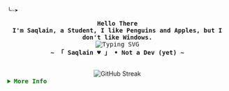 <!-- Saqlain's  GitHub Profile -->
<div align="justify">

<!-- Profile -->
<p align="left"><strong><samp>╰┈➤</samp></strong></p>
  <p align="center">
    <samp>
      <b>
        Hello There
      <br>
        I'm Saqlain, a Student, I like Penguins and Apples, but I don't like Windows.
      </b>
      <br>
      <span align="center">
        <image src="https://readme-typing-svg.herokuapp.com?font=Jersey+10&size=31&pause=1000&center=true&vCenter=true&random=false&width=435&lines=Coding+for+the+perfect+blend+of+beauty!;Codifico+per+la+bellezza+perfetta!" alt="Typing SVG">
        <!-- <image src="https://readme-typing-svg.herokuapp.com?font=Grandstander&pause=1000&color=7FF73F&center=true&vCenter=true&random=false&width=435&lines=Coding+for+the+perfect+blend+of+beauty!;++++Codifica+per+la+bellezza+perfetta!"> --> 
      </span>
      <br>
      <b>
        ~ 「 Saqlain ♥ 」 • Not a Dev (yet) ~
      </b>
    </samp>
  </p>

<br>

<div align="center">
  <img src="https://streak-stats.demolab.com?user=notSaqlain&theme=transparent&locale=it&date_format=M%20j%5B%2C%20Y%5D&fire=36BCF7&ring=36BCF7&currStreakNum=36BCF7&sideNums=36BCF7&currStreakLabel=36BCF7&sideLabels=36BCF7&dates=36BCF7&excludeDaysLabel=36BCF7" alt="GitHub Streak"  />
  <!-- <img src="https://streak-stats.demolab.com?user=notsaqlain&theme=blux&locale=it" alt="GitHub Streak"  /> -->
</div>

<details>
<summary style="color:green"><samp><b>More Info</b></samp></summary>

<h2></h2><br>

<!-- Contact Me -->
<p align="center">
  <samp>  
    You can reach me at [<a href="mailto:iamnotsaqlain@gmail.com?subject=README.md%20@GITHUB/NotSaqlain">e-mail</a>]
  </samp>
</p>

<h2></h2><br>

<!-- Profile Views Badge -->
<p align="center">
  <samp>
  <a href="#--------">
    <img src="https://komarev.com/ghpvc/?username=rxyhn&label=Profile+Views&color=grey" alt="profile views" /> 
  </a>
  </samp>
</p>

<!-- Github Trophy -->
<div align="center">
  <table>
    <tr>
      <td><a href="#--------"><img align="center" alt="GitHub Trophy" src="https://github-trophies.vercel.app/?username=NotSaqlain&rank=SECRET,SSS,SS,S,AAA,AA,A&row=2&column=3&margin-w=15&margin-h=15&no-frame=true&theme=nord"></a></td>
    </tr>
  </table>
</div>

<!-- Github Stats -->
<div align="center">
  <table>
    <tr>
      <td><a href="#--------"><img height="137px" align="center" alt="GitHub Stats" src="https://github-readme-stats.vercel.app/api?username=notsaqlain&count_private=true&show_icons=true&include_all_commits=true&line_height=21&hide_border=true&theme=nord"/></a></td>
      <td><a href="#--------"><img height="137px" align="center" alt="Top Language" src="https://github-readme-stats.vercel.app/api/top-langs/?username=notsaqlain&layout=compact&line_height=21&hide_border=true&theme=nord"/></a></td>
    </tr>
  </table>
</div>
</details>

</div>
